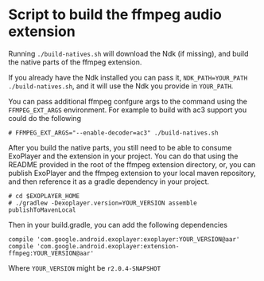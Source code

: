 # Script to build the ffmpeg audio extension

Running `./build-natives.sh` will download the Ndk (if missing), and build the native parts of the ffmpeg extension.

If you already have the Ndk installed you can pass it, `NDK_PATH=YOUR_PATH ./build-natives.sh`, and it will use the Ndk you provide in `YOUR_PATH`.

You can pass additional ffmpeg confgure args to the command using the `FFMPEG_EXT_ARGS` environment.  For example to build with ac3 support you could do the following

```
# FFMPEG_EXT_ARGS="--enable-decoder=ac3" ./build-natives.sh
```

After you build the native parts, you still need to be able to consume ExoPlayer and the extension in your project.  You can do that using the README provided in the root of the ffmpeg extension directory, or, you can publish ExoPlayer and the ffmpeg extension to your local maven repository, and then reference it as a gradle dependency in your project.

```
# cd $EXOPLAYER_HOME
# ./gradlew -Dexoplayer.version=YOUR_VERSION assemble publishToMavenLocal
```

Then in your build.gradle, you can add the following dependencies

```
compile 'com.google.android.exoplayer:exoplayer:YOUR_VERSION@aar'
compile 'com.google.android.exoplayer:extension-ffmpeg:YOUR_VERSION@aar'
```

Where `YOUR_VERSION` might be `r2.0.4-SNAPSHOT`

